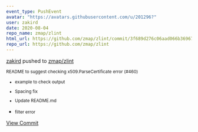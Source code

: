 ```yaml
---
event_type: PushEvent
avatar: "https://avatars.githubusercontent.com/u/201296?"
user: zakird
date: 2020-08-04
repo_name: zmap/zlint
html_url: https://github.com/zmap/zlint/commit/3f689d276c06aad066b36967c4af3f75f6822247
repo_url: https://github.com/zmap/zlint
---
```


<a href='https://github.com/zakird' target='_blank'>zakird</a> pushed to <a href='https://github.com/zmap/zlint' target='_blank'>zmap/zlint</a>

<small>README to suggest checking x509.ParseCertificate error (#460)

* example to check output

* Spacing fix

* Update README.md

* filter error</small>

<a href='https://github.com/zmap/zlint/commit/3f689d276c06aad066b36967c4af3f75f6822247' target='_blank'>View Commit</a>